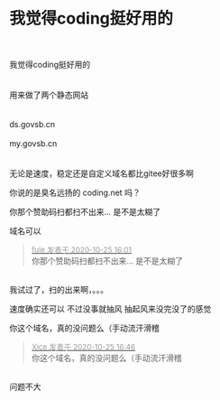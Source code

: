 # 我觉得coding挺好用的


<br />
<br />
我觉得coding挺好用的<br />
<br />
<br />
用来做了两个静态网站<br />
<br />
<br />
ds.govsb.cn<br />
<br />
my.govsb.cn<br />
<br />
<br />
无论是速度，稳定还是自定义域名都比gitee好很多啊<img src="static/image/smiley/yct/010.gif" smilieid="41" border="0" alt="" /> 

你说的是臭名远扬的 coding.net 吗？

你那个赞助码扫都扫不出来... 是不是太糊了

域名可以

<div class="quote"><blockquote><font size="2"><a href="https://www.hostloc.com/forum.php?mod=redirect&amp;goto=findpost&amp;pid=9350195&amp;ptid=758292" target="_blank"><font color="#999999">fule 发表于 2020-10-25 16:01</font></a></font><br />
你那个赞助码扫都扫不出来... 是不是太糊了</blockquote></div><br />
我试过了，扫的出来啊，。。。<img src="static/image/smiley/yct/010.gif" smilieid="41" border="0" alt="" />

速度确实还可以 不过没事就抽风 抽起风来没完没了的感觉

你这个域名，真的没问题么（手动流汗滑稽<img id="aimg_iPpPi" onclick="zoom(this, this.src, 0, 0, 0)" class="zoom" src="https://cdn.jsdelivr.net/gh/hishis/forum-master/public/images/patch.gif" onmouseover="img_onmouseoverfunc(this)" onload="thumbImg(this)" border="0" alt="" />

<div class="quote"><blockquote><font size="2"><a href="https://www.hostloc.com/forum.php?mod=redirect&amp;goto=findpost&amp;pid=9350372&amp;ptid=758292" target="_blank"><font color="#999999">Xice 发表于 2020-10-25 16:46</font></a></font><br />
你这个域名，真的没问题么（手动流汗滑稽</blockquote></div><br />
问题不大<img src="static/image/smiley/yct/003.gif" smilieid="50" border="0" alt="" />
